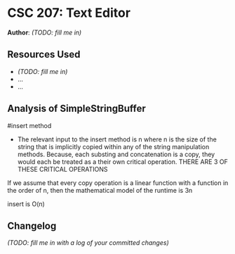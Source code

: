 # CSC 207: Text Editor

**Author**: _(TODO: fill me in)_

## Resources Used

+ _(TODO: fill me in)_
+ ...
+ ...

## Analysis of SimpleStringBuffer
#insert method
- The relevant input to the insert method is n where n is the size of the string 
that is implicitly copied within any of the string manipulation methods. 
Because, each substing and concatenation is a copy,
they would each be treated as a their own critical operation. THERE ARE 3 OF THESE CRITICAL OPERATIONS

If we assume that every copy operation is a linear function with a function in the order of n,
then the mathematical model of the runtime is 3n

insert is O(n)


## Changelog

_(TODO: fill me in with a log of your committed changes)_
